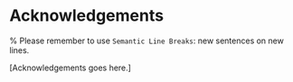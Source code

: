# Acknowledgements

% Please remember to use `Semantic Line Breaks`: new sentences on new lines.

[Acknowledgements goes here.]